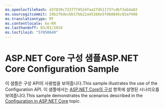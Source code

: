 ```yaml
---
ms.openlocfilehash: d37839c7237774524faa27d51173fcdbf3ab4a82
ms.sourcegitcommit: 24b1f6decbb17bb22a45166e5fdb0845c65af498
ms.translationtype: MT
ms.contentlocale: ko-KR
ms.lasthandoff: 03/01/2019
ms.locfileid: "57050640"
---
```

# <a name="aspnet-core-configuration-sample"></a><span data-ttu-id="00bc6-101">ASP.NET Core 구성 샘플</span><span class="sxs-lookup"><span data-stu-id="00bc6-101">ASP.NET Core Configuration Sample</span></span>

<span data-ttu-id="00bc6-102">이 샘플은 구성 API의 사용법을 보여줍니다.</span><span class="sxs-lookup"><span data-stu-id="00bc6-102">This sample illustrates the use of the Configuration API.</span></span> <span data-ttu-id="00bc6-103">이 샘플에서는 [ASP.NET Core의 구성](https://docs.microsoft.com/aspnet/core/fundamentals/configuration) 항목에 설명된 시나리오를 보여줍니다.</span><span class="sxs-lookup"><span data-stu-id="00bc6-103">This sample demonstrates the scenarios described in the [Configuration in ASP.NET Core](https://docs.microsoft.com/aspnet/core/fundamentals/configuration) topic.</span></span>
